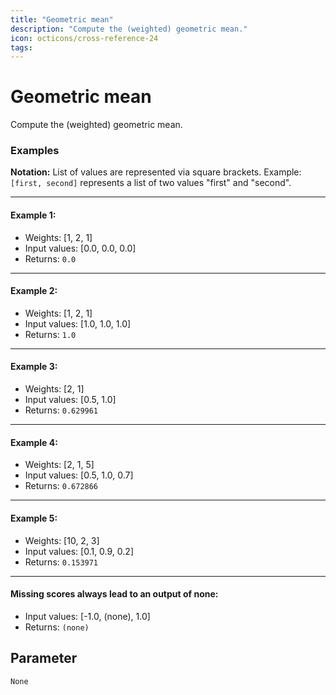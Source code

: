 ```yaml
---
title: "Geometric mean"
description: "Compute the (weighted) geometric mean."
icon: octicons/cross-reference-24
tags: 
---
```

# Geometric mean
<!-- This file was generated - DO NOT CHANGE IT MANUALLY -->



Compute the (weighted) geometric mean.

### Examples

**Notation:** List of values are represented via square brackets. Example: `[first, second]` represents a list of two values "first" and "second".

---
#### Example 1:

* Weights: [1, 2, 1]
* Input values: [0.0, 0.0, 0.0]
* Returns: `0.0`


---
#### Example 2:

* Weights: [1, 2, 1]
* Input values: [1.0, 1.0, 1.0]
* Returns: `1.0`


---
#### Example 3:

* Weights: [2, 1]
* Input values: [0.5, 1.0]
* Returns: `0.629961`


---
#### Example 4:

* Weights: [2, 1, 5]
* Input values: [0.5, 1.0, 0.7]
* Returns: `0.672866`


---
#### Example 5:

* Weights: [10, 2, 3]
* Input values: [0.1, 0.9, 0.2]
* Returns: `0.153971`


---
#### Missing scores always lead to an output of none:

* Input values: [-1.0, (none), 1.0]
* Returns: `(none)`




## Parameter

`None`